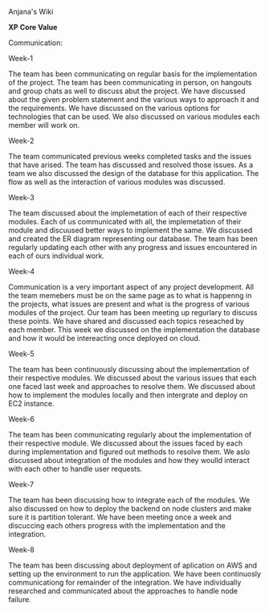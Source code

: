 Anjana's Wiki

**XP Core Value**

Communication:

Week-1

The team has been communicating on regular basis for the implementation of the project. 
The team has been communicating in person, on hangouts and group chats as well to discuss abut the project. 
We have discussed about the given problem statement and the various ways to approach it and the requirements. 
We have discussed on the various options for technologies that can be used. We also discussed on various modules each member will work on.

Week-2

The team communicated previous weeks completed tasks and the issues that have arised. The team has discussed and resolved those issues. As a team we also discussed the design of the database for this application. The flow as well as the interaction of various modules was discussed. 

Week-3

The team discussed about the implemetation of each of their respective modules. Each of us communicated with all, the implemetation of their module and discuused better ways to implement the same. We discussed and created the ER diagram representing our database. The team has been regularly updating each other with any progress and issues encountered in each of ours individual work.

Week-4

Communication is a very important aspect of any project development. All the team memebers must be on the same page as to what is happenng in the projects, what issues are present and what is the progress of various modules of the project. Our team has been meeting up regurlary to discuss these points. We have shared and discussed each topics reseached by each member. This week we discussed on the implementation the database and how it would be intereacting once deployed on cloud.

Week-5

The team has been continuously discussing about the implementation of their respective modules. We discussed about the various issues that each one faced last week and approaches to resolve them. We discussed about how to implement the modules locally and then intergrate and deploy on EC2 instance.

Week-6

The team has been communicating regularly about the implementation of their respective module. We discussed about the issues faced by each during implementation and figured out methods to resolve them. We aslo discussed about integration of the modules and how they woulld interact with each other to handle user requests.

Week-7

The team has been discussing how to integrate each of the modules. We also discussed on how to deploy the backend on node clusters and make sure it is partition tolerant. We have been meeting once a week and discuccing each others progress with the implementation and the integration.

Week-8

The team has been discussing about deployment of aplication on AWS and setting up the environment to run the application.
We have been continuosly communicationg for remainder of the integration. We have individually researched and communicated about the approaches to handle node failure.

